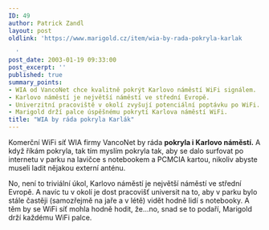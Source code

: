 ```yaml
---
ID: 49
author: Patrick Zandl
layout: post
oldlink: 'https://www.marigold.cz/item/wia-by-rada-pokryla-karlak

  '
post_date: 2003-01-19 09:33:00
post_excerpt: ''
published: true
summary_points:
- WIA od VancoNet chce kvalitně pokrýt Karlovo náměstí WiFi signálem.
- Karlovo náměstí je největší náměstí ve střední Evropě.
- Univerzitní pracoviště v okolí zvyšují potenciální poptávku po WiFi.
- Marigold drží palce úspěšnému pokrytí Karlova náměstí WiFi.
title: "WIA by ráda pokryla Karlák"
---
```


<p>
Komerční WiFi síť WIA firmy VancoNet by ráda <STRONG>pokryla i Karlovo náměstí.</STRONG> A když říkám pokryla, tak tím myslím pokryla tak, aby se dalo surfovat po internetu v parku na lavičce s notebookem a PCMCIA kartou, nikoliv abyste museli ladit nějakou externí anténu. </p>

<p>
No, není to triviální úkol, Karlovo náměstí je největší náměstí ve střední Evropě. A navíc tu v okolí je dost pracovišť universit na to, aby v parku bylo stále častěji (samozřejmě na jaře a v létě) vidět hodně lidí s notebooky. A těm by se WiFi síť mohla hodně hodit, že...no, snad se to podaří, Marigold drží každému WiFi palce.</p>